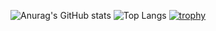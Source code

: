 ![Anurag's GitHub stats](https://github-readme-stats.vercel.app/api?username=JohnFromSpace&show_icons=true&theme=transparent)
![Top Langs](https://github-readme-stats.vercel.app/api/top-langs/?username=JohnFromSpace&layout=compact&theme=transparent)
[![trophy](https://github-profile-trophy.vercel.app/?username=JohnFromSpace&no-bg=true)](https://github.com/ryo-ma/github-profile-trophy)
